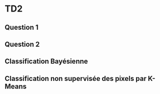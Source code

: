 # TD2

## Question 1 

## Question 2 

## Classification Bayésienne

## Classification non supervisée des pixels par K-Means
